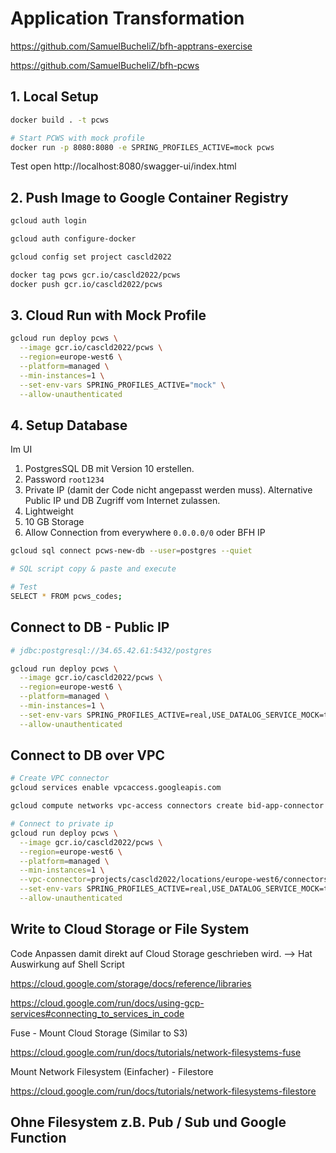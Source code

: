# Application Transformation

https://github.com/SamuelBucheliZ/bfh-apptrans-exercise

https://github.com/SamuelBucheliZ/bfh-pcws

## 1. Local Setup

```sh
docker build . -t pcws

# Start PCWS with mock profile
docker run -p 8080:8080 -e SPRING_PROFILES_ACTIVE=mock pcws
```

Test open http://localhost:8080/swagger-ui/index.html

## 2. Push Image to Google Container Registry

```sh
gcloud auth login

gcloud auth configure-docker

gcloud config set project cascld2022

docker tag pcws gcr.io/cascld2022/pcws
docker push gcr.io/cascld2022/pcws
```

## 3. Cloud Run with Mock Profile

```sh
gcloud run deploy pcws \
  --image gcr.io/cascld2022/pcws \
  --region=europe-west6 \
  --platform=managed \
  --min-instances=1 \
  --set-env-vars SPRING_PROFILES_ACTIVE="mock" \
  --allow-unauthenticated
```

## 4. Setup Database

Im UI

1. PostgresSQL DB mit Version 10 erstellen.
2. Password `root1234`
3. Private IP (damit der Code nicht angepasst werden muss). Alternative Public IP und DB Zugriff vom Internet zulassen.
4. Lightweight
5. 10 GB Storage
6. Allow Connection from everywhere `0.0.0.0/0` oder BFH IP

```sh
gcloud sql connect pcws-new-db --user=postgres --quiet

# SQL script copy & paste and execute

# Test
SELECT * FROM pcws_codes;
```

## Connect to DB - Public IP

```sh
# jdbc:postgresql://34.65.42.61:5432/postgres

gcloud run deploy pcws \
  --image gcr.io/cascld2022/pcws \
  --region=europe-west6 \
  --platform=managed \
  --min-instances=1 \
  --set-env-vars SPRING_PROFILES_ACTIVE=real,USE_DATALOG_SERVICE_MOCK=true,PCWS_DATASOURCE_JDBC_URL=jdbc:postgresql://34.65.42.61:5432/postgres,PCWS_DATASOURCE_USERNAME=postgres,PCWS_DATASOURCE_PASSWORD=root1234 \
  --allow-unauthenticated
```

## Connect to DB over VPC

```sh
# Create VPC connector
gcloud services enable vpcaccess.googleapis.com

gcloud compute networks vpc-access connectors create bid-app-connector --region europe-west6 --range 10.8.0.0/28

# Connect to private ip
gcloud run deploy pcws \
  --image gcr.io/cascld2022/pcws \
  --region=europe-west6 \
  --platform=managed \
  --min-instances=1 \
  --vpc-connector=projects/cascld2022/locations/europe-west6/connectors/bid-app-connector \
  --set-env-vars SPRING_PROFILES_ACTIVE=real,USE_DATALOG_SERVICE_MOCK=true,PCWS_DATASOURCE_JDBC_URL=jdbc:postgresql://10.67.176.2:5432/postgres,PCWS_DATASOURCE_USERNAME=postgres,PCWS_DATASOURCE_PASSWORD=root1234 \
  --allow-unauthenticated
```

## Write to Cloud Storage or File System

Code Anpassen damit direkt auf Cloud Storage geschrieben wird. --> Hat Auswirkung auf Shell Script

https://cloud.google.com/storage/docs/reference/libraries

https://cloud.google.com/run/docs/using-gcp-services#connecting_to_services_in_code

Fuse - Mount Cloud Storage (Similar to S3)

https://cloud.google.com/run/docs/tutorials/network-filesystems-fuse


Mount Network Filesystem (Einfacher) - Filestore

https://cloud.google.com/run/docs/tutorials/network-filesystems-filestore

## Ohne Filesystem z.B. Pub / Sub und Google Function

